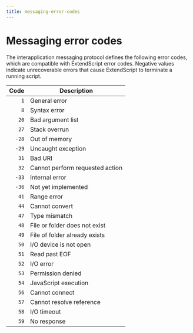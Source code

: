 ```yaml
---
title: messaging-error-codes
---
```

# Messaging error codes

The interapplication messaging protocol defines the following error codes, which are compatible with ExtendScript error codes. Negative values indicate unrecoverable errors that cause ExtendScript to terminate a running script.

| Code  |           Description           |
| ----: | ------------------------------- |
|   `1` | General error         |
|   `8` | Syntax error          |
|  `20` | Bad argument list     |
|  `27` | Stack overrun         |
| `-28` | Out of memory         |
| `-29` | Uncaught exception    |
|  `31` | Bad URI               |
|  `32` | Cannot perform requested action |
| `-33` | Internal error        |
| `-36` | Not yet implemented   |
|  `41` | Range error           |
|  `44` | Cannot convert        |
|  `47` | Type mismatch         |
|  `48` | File or folder does not exist   |
|  `49` | File of folder already exists   |
|  `50` | I/O device is not open          |
|  `51` | Read past EOF         |
|  `52` | I/O error             |
|  `53` | Permission denied     |
|  `54` | JavaScript execution            |
|  `56` | Cannot connect        |
|  `57` | Cannot resolve reference        |
|  `58` | I/O timeout           |
|  `59` | No response           |
